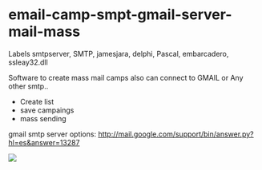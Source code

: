 email-camp-smpt-gmail-server-mail-mass
======================================
Labels
smtpserver, SMTP, jamesjara, delphi, Pascal, embarcadero, ssleay32.dll

Software to create mass mail camps also can connect to GMAIL or Any other smtp.. 

- Create list
- save campaings
- mass sending

gmail smtp server options: http://mail.google.com/support/bin/answer.py?hl=es&answer=13287


![](http://img31.imageshack.us/img31/5129/emailcampsmtpserverjame.png)
